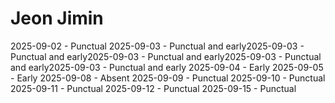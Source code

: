 # Jeon Jimin
2025-09-02 - Punctual
2025-09-03 - Punctual and early2025-09-03 - Punctual and early2025-09-03 - Punctual and early2025-09-03 - Punctual and early2025-09-03 - Punctual and early
2025-09-04 - Early
2025-09-05 - Early
2025-09-08 - Absent
2025-09-09 - Punctual
2025-09-10 - Punctual
2025-09-11 - Punctual
2025-09-12 - Punctual
2025-09-15 - Punctual
